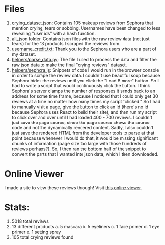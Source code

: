 # Files
1. [crying_dataset.json](crying_dataset.json): Contains 105 makeup reviews from Sephora that mention crying, tears or sobbing. Usernames have been changed to less revealing "user ids" with a hash function.
2. all_json folder: Contains json files with the raw review data (not just tears) for the 13 products I scraped the reviews from.
3. [username_credit.txt](helpers/parse_data.py): Thank you to the Sephora users who are a part of my dataset.
4. [helpers/parse_data.py](helpers/parse_data.py): The file I used to process the data and filter the raw json data to make the final "crying reviews" dataset.
5. [helpers/sephora.js](helpers/sephora.js): Snippets of code I would run in the browser console in order to scrape the review data. I couldn't use beautiful soup because Sephora hides the reviews until you click the "Load 6 more" button. So I had to write a script that would continuously click the button. I think Sephora's server clamps the number of responses it sends back to an address for some time frame, because I noticed that I could only get 30 reviews at a time no matter how many times my script "clicked." So I had to manually visit a page, give the button to click an id (there's no id because Sephora uses React to build their site), and then run my script to click over and over until I had loaded 400 - 700 reviews. I couldn't just save the page source, since the page source shows the source code and not the dynamically rendered content. Sadly, I also couldn't just save the rendered HTML from the developer tools to parse at that point because whenever I would do that, it would be missing significant chunks of information (page size too large with those hundreds of reviews perhaps?). So, I then ran the bottom half of the snippet to convert the parts that I wanted into json data, which I then downloaded.

# Online Viewer
I made a site to view these reviews through! Visit [this online viewer](https://connie.dog/sephora/).

# Stats:
1. 5018 total reviews
2. 13 different products
    a. 5 mascara
    b. 5 eyeliners
    c. 1 face primer
    d. 1 eye primer
    e. 1 setting spray
3. 105 total crying reviews found